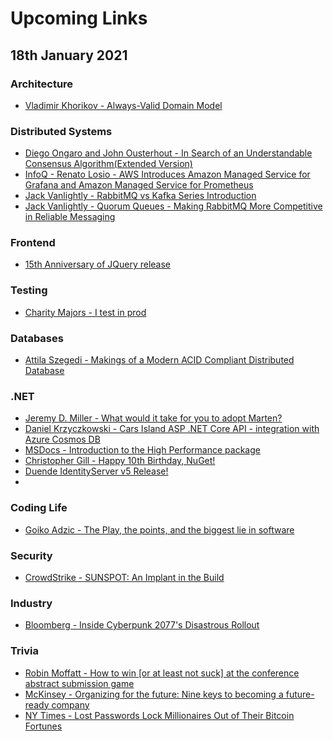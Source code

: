 # Upcoming Links

## 18th January 2021

### Architecture
- [Vladimir Khorikov - Always-Valid Domain Model](https://enterprisecraftsmanship.com/posts/always-valid-domain-model/)

### Distributed Systems
- [Diego Ongaro and John Ousterhout - In Search of an Understandable Consensus Algorithm(Extended Version)](https://raft.github.io/raft.pdf)
- [InfoQ - Renato Losio - AWS Introduces Amazon Managed Service for Grafana and Amazon Managed Service for Prometheus](https://www.infoq.com/news/2021/01/aws-grafana-prometheus/)
- [Jack Vanlightly - RabbitMQ vs Kafka Series Introduction](https://jack-vanlightly.com/blog/2017/12/3/rabbitmq-vs-kafka-series-introduction)
- [Jack Vanlightly - Quorum Queues - Making RabbitMQ More Competitive in Reliable Messaging](https://jack-vanlightly.com/blog/2018/11/20/quorum-queues-making-rabbitmq-more-competitive)

### Frontend
- [15th Anniversary of JQuery release](https://www.webdesignmuseum.org/web-design-history/jquery-2006)

### Testing
- [Charity Majors - I test in prod](https://increment.com/testing/i-test-in-production/)

### Databases
- [Attila Szegedi - Makings of a Modern ACID Compliant Distributed Database](https://www.youtube.com/watch?v=pn8mCeX3LDE)

### .NET
- [Jeremy D. Miller - What would it take for you to adopt Marten?](https://jeremydmiller.com/2021/01/11/what-would-it-take-for-you-to-adopt-marten/)
- [Daniel Krzyczkowski - Cars Island ASP .NET Core API - integration with Azure Cosmos DB](https://daniel-krzyczkowski.github.io/Cars-Island-ASP-NET-Core-API-Integration-With-Azure-Cosmos-DB/)
- [MSDocs - Introduction to the High Performance package](https://docs.microsoft.com/en-us/windows/communitytoolkit/high-performance/introduction)
- [Christopher Gill - Happy 10th Birthday, NuGet!](https://devblogs.microsoft.com/nuget/happy-10th-birthday-nuget/)
- [Duende IdentityServer v5 Release!](https://blog.duendesoftware.com/posts/20210114_v5_release/)
- [](https://altkomsoftware.pl/blog/better-unit-tests-with-custom-builders-asserts-and-a-sprinkle-of-ddd)

### Coding Life
- [Goiko Adzic - The Play, the points, and the biggest lie in software](https://gojko.net/2021/01/11/the-play-the-points-the-lie.html)

### Security
- [CrowdStrike - SUNSPOT: An Implant in the Build](https://www.crowdstrike.com/blog/sunspot-malware-technical-analysis/)

### Industry
- [Bloomberg - Inside Cyberpunk 2077's Disastrous Rollout](https://www.bloomberg.com/amp/news/articles/2021-01-16/cyberpunk-2077-what-caused-the-video-game-s-disastrous-rollout)

### Trivia
- [Robin Moffatt - How to win [or at least not suck] at the conference abstract submission game](https://rmoff.net/2020/01/16/how-to-win-or-at-least-not-suck-at-the-conference-abstract-submission-game/)
- [McKinsey - Organizing for the future: Nine keys to becoming a future-ready company](https://www.mckinsey.com/business-functions/organization/our-insights/organizing-for-the-future-nine-keys-to-becoming-a-future-ready-company#)
- [NY Times - Lost Passwords Lock Millionaires Out of Their Bitcoin Fortunes](https://www.nytimes.com/2021/01/12/technology/bitcoin-passwords-wallets-fortunes.html)
